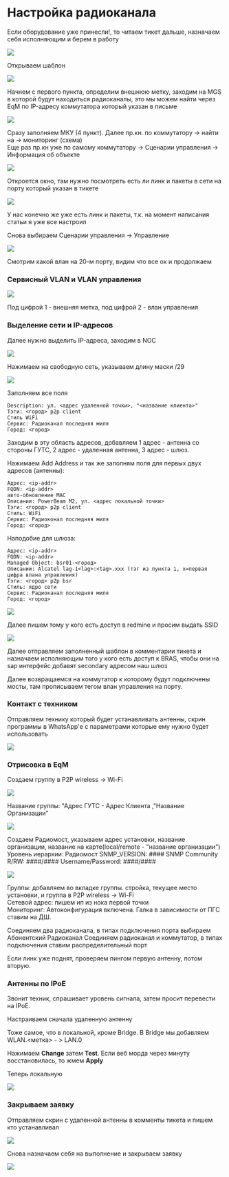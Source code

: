 # Настройка радиоканала

Если оборудование уже принесли!, то читаем тикет дальше, назначаем себя исполняющим и берем в работу

![](../../.gitbook/assets/image%20%2833%29.png)

Открываем шаблон

![](../../.gitbook/assets/image%20%2871%29.png)

Начнем с первого пункта, определим внешнюю метку, заходим на MGS в которой будут находиться радиоканалы, это мы можем найти через EqM по IP-адресу коммутатора который указан в письме

![](../../.gitbook/assets/image%20%2881%29.png)

Сразу заполняем МКУ \(4 пункт\). Далее пр.кн. по коммутатору -&gt; найти на -&gt; мониторинг \(схема\)  
Еще раз пр.кн уже по самому коммутатору -&gt; Сценарии управления -&gt; Информация об объекте

![](../../.gitbook/assets/image%20%2856%29.png)

Откроется окно, там нужно посмотреть есть ли линк и пакеты в сети на порту который указан в тикете

![](../../.gitbook/assets/image%20%2818%29.png)

У нас конечно же уже есть линк и пакеты, т.к. на момент написания статьи я уже все настроил

Снова выбираем Сценарии управления -&gt; Управление

![](../../.gitbook/assets/image%20%2863%29.png)

Смотрим какой влан на 20-м порту, видим что все ок и продолжаем

### Сервисный VLAN и VLAN управления

![](../../.gitbook/assets/image%20%2851%29.png)

Под цифрой 1 - внешняя метка, под цифрой 2 - влан управления

### Выделение сети и IP-адресов

Далее нужно выделить IP-адреса, заходим в NOC

![](../../.gitbook/assets/image%20%284%29.png)

Нажимаем на свободную сеть, указываем длину маски /29

![](../../.gitbook/assets/image%20%2824%29.png)

Заполняем все поля

```text
Description: ул. <адрес удаленной точки>, "<название клиента>"
Тэги: <город> p2p client
Стиль WiFi
Сервис: Радиоканал последняя миля
Город: <город>
```

Заходим в эту область адресов, добавляем 1 адрес - антенна со стороны ГУТС, 2 адрес - удаленная антенна, 3 адрес - шлюз. 

Нажимаем Add Address и так же заполням поля для первых двух адресов \(антенны\):

```text
Адрес: <ip-addr>
FQDN: <ip-addr>
авто-обновление MAC
Описании: PowerBeam M2, ул. <адрес локальной точки>
Тэги: <город> p2p client
Стиль: WiFi
Сервис: Радиоконал последняя миля
Город: <город>
```

Наподобие для шлюза:

```text
Адрес: <ip-addr>
FQDN: <ip-addr>
Managed Object: bsr01-<город>
Описании: Alcatel lag-1<lag>:<tag>.xxx (тэг из пункта 1, x=первая цифра влана управления)
Тэги: <город> p2p bsr
Стиль: ядро сети
Сервис: Радиоканал последняя миля
Город: <город>
```

![](../../.gitbook/assets/image%20%2872%29.png)

Далее пишем тому у кого есть доступ в redmine и просим выдать SSID

![](../../.gitbook/assets/image.png)

Далее отправляем заполненный шаблон в комментарии тикета и назначаем исполняющим того у кого есть доступ к BRAS, чтобы они на sap интерфейс добавят secondary адресом наш шлюз

Далее возвращаемся на коммутатор к которому будут подключены мосты, там прописываем тегом влан управления на порту. 

### Контакт с техником

Отправляем технику который будет устанавливать антенны, скрин программы в WhatsApp'е с параметрами которые ему нужно будет использовать

![](../../.gitbook/assets/image%20%2842%29.png)

### Отрисовка в EqM

Создаем группу в P2P wireless -&gt; Wi-Fi 

![](../../.gitbook/assets/image%20%2836%29.png)

Название группы: "Адрес ГУТС - Адрес Клиента ,"Название Организации" 

![](../../.gitbook/assets/image%20%2840%29.png)

Создаем Радиомост, указываем адрес установки, название организации, название на карте\(local/remote - "название организации"\) Уровень иерархии: Радиомост SNMP\_VERSION: \#\#\#\# SNMP Community R/RW: \#\#\#\#/\#\#\#\# Username/Password: \#\#\#\#/\#\#\#\#

![](../../.gitbook/assets/image%20%2847%29.png)

Группы: добавляем во вкладке группы. стройка, текущее место установки, и группа в P2P wireless -&gt; Wi-Fi   
Сетевой адрес: пишем ип из нока первой точки   
Мониторинг: Автоконфигурация включена. Галка в зависимости от ПГС ставим на ДШ. 

Соединяем два радиоканала, в типах подключения порта выбираем Абонентский Радиоканал Соединяем радиоканал и коммутатор, в типах подключения ставим распределительный порт

Если линк уже поднят, проверяем пингом первую антенну, потом вторую.

### Антенны по IPoE

Звонит техник, спрашивает уровень сигнала, затем просит перевести на IPoE.

Настраиваем сначала удаленную антенну

Тоже самое, что в локальной, кроме Bridge. В Bridge мы добавляем WLAN.&lt;метка&gt; - &gt; LAN.0

Нажимаем **Change** затем **Test**. Если веб морда через минуту восстановилась, то жмем **Apply**

Теперь локальную

![](../../.gitbook/assets/image%20%2830%29.png)

### Закрываем заявку

Отправляем скрин с удаленной антенны в комменты тикета и пишем кто устанавливал

![](../../.gitbook/assets/image%20%2862%29.png)

Снова назначаем себя на выполнение и закрываем заявку

![](../../.gitbook/assets/image%20%2882%29.png)



